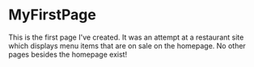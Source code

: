 # MyFirstPage
This is the first page I've created. It was an attempt at a restaurant site which displays menu items that are on sale on the homepage. No other pages besides the homepage exist!

